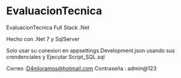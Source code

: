 # EvaluacionTecnica
EvaluacionTecnica Full Stack .Net

Hecho con .Net 7 y SqlServer

Solo usar su conexion en appsettings.Development.json usando sus crendenciales y Ejecutar Script_SQL.sql

Correo :D4niloramos@hotmail.com
Contraseña : admin@123
